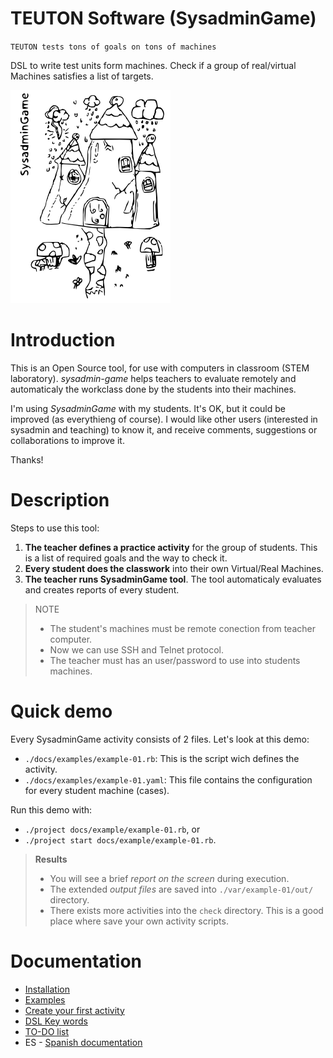 
# TEUTON Software (SysadminGame)

`TEUTON tests tons of goals on tons of machines`

DSL to write test units form machines.
Check if a group of real/virtual Machines satisfies a list of targets.

![logo](./docs/logo.png)

# Introduction

This is an Open Source tool, for use with computers in classroom (STEM laboratory).
*sysadmin-game* helps teachers to evaluate remotely and automaticaly
the workclass done by the students into their machines.

I'm using *SysadminGame* with my students. It's OK, but it could be improved
(as everythieng of course). I would like other users (interested in sysadmin
and teaching) to know it, and receive comments, suggestions or
collaborations to improve it.

Thanks!

# Description

Steps to use this tool:

1. **The teacher defines a practice activity** for the group of students.
This is a list of required goals and the way to check it.
1. **Every student does the classwork** into their own Virtual/Real Machines.
1. **The teacher runs SysadminGame tool**. The tool automaticaly evaluates
and creates reports of every student.

> NOTE
>
> * The student's machines must be remote conection from teacher computer.
> * Now we can use SSH and Telnet protocol.
> * The teacher must has an user/password to use into students machines.

# Quick demo

Every SysadminGame activity consists of 2 files. Let's look at this demo:
* `./docs/examples/example-01.rb`: This is the script wich defines the activity.
* `./docs/examples/example-01.yaml`: This file contains the configuration for every
student machine (cases).

Run this demo with:
* `./project docs/example/example-01.rb`, or
* `./project start docs/example/example-01.rb`.

> **Results**
> * You will see a brief *report on the screen* during execution.
> * The extended *output files* are saved into `./var/example-01/out/` directory.
> * There exists more activities into the `check` directory. This is a good place
where save your own activity scripts.

# Documentation
* [Installation](./docs/en/installation.md)
* [Examples](./docs/en/examples.md)
* [Create your first activity](./docs/en/first-activity.md)
* [DSL Key words](./docs/en/dsl/README.md)
* [TO-DO list](./TODO.md)
* ES - [Spanish documentation](./docs/es/README.md)
